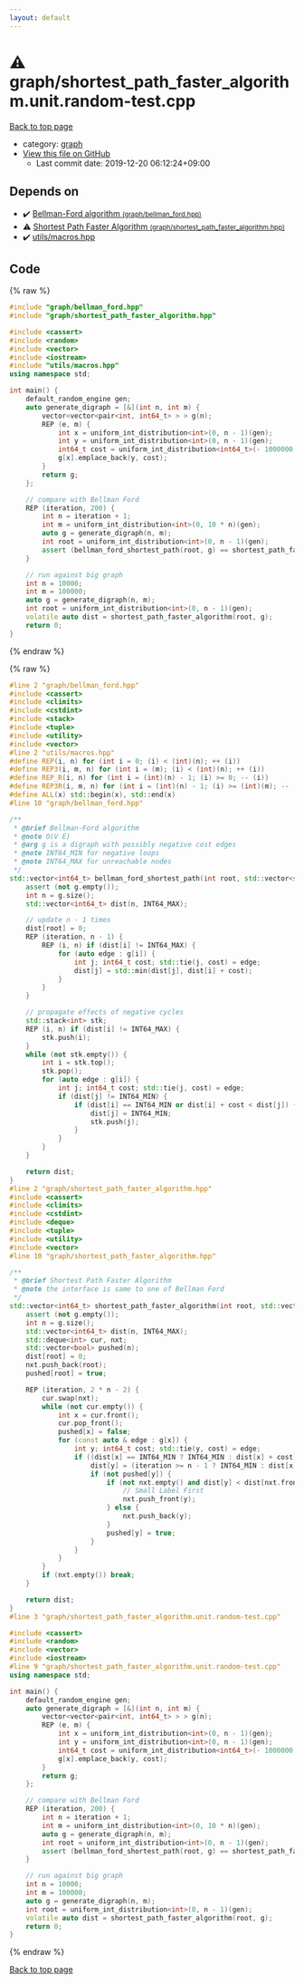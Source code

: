 ```yaml
---
layout: default
---
```


<!-- mathjax config similar to math.stackexchange -->
<script type="text/javascript" async
  src="https://cdnjs.cloudflare.com/ajax/libs/mathjax/2.7.5/MathJax.js?config=TeX-MML-AM_CHTML">
</script>
<script type="text/x-mathjax-config">
  MathJax.Hub.Config({
    TeX: { equationNumbers: { autoNumber: "AMS" }},
    tex2jax: {
      inlineMath: [ ['$','$'] ],
      processEscapes: true
    },
    "HTML-CSS": { matchFontHeight: false },
    displayAlign: "left",
    displayIndent: "2em"
  });
</script>

<script type="text/javascript" src="https://cdnjs.cloudflare.com/ajax/libs/jquery/3.4.1/jquery.min.js"></script>
<script src="https://cdn.jsdelivr.net/npm/jquery-balloon-js@1.1.2/jquery.balloon.min.js" integrity="sha256-ZEYs9VrgAeNuPvs15E39OsyOJaIkXEEt10fzxJ20+2I=" crossorigin="anonymous"></script>
<script type="text/javascript" src="../../assets/js/copy-button.js"></script>
<link rel="stylesheet" href="../../assets/css/copy-button.css" />


# :warning: graph/shortest_path_faster_algorithm.unit.random-test.cpp

<a href="../../index.html">Back to top page</a>

* category: <a href="../../index.html#f8b0b924ebd7046dbfa85a856e4682c8">graph</a>
* <a href="{{ site.github.repository_url }}/blob/master/graph/shortest_path_faster_algorithm.unit.random-test.cpp">View this file on GitHub</a>
    - Last commit date: 2019-12-20 06:12:24+09:00




## Depends on

* :heavy_check_mark: <a href="bellman_ford.hpp.html">Bellman-Ford algorithm <small>(graph/bellman_ford.hpp)</small></a>
* :warning: <a href="shortest_path_faster_algorithm.hpp.html">Shortest Path Faster Algorithm <small>(graph/shortest_path_faster_algorithm.hpp)</small></a>
* :heavy_check_mark: <a href="../utils/macros.hpp.html">utils/macros.hpp</a>


## Code

<a id="unbundled"></a>
{% raw %}
```cpp
#include "graph/bellman_ford.hpp"
#include "graph/shortest_path_faster_algorithm.hpp"

#include <cassert>
#include <random>
#include <vector>
#include <iostream>
#include "utils/macros.hpp"
using namespace std;

int main() {
    default_random_engine gen;
    auto generate_digraph = [&](int n, int m) {
        vector<vector<pair<int, int64_t> > > g(n);
        REP (e, m) {
            int x = uniform_int_distribution<int>(0, n - 1)(gen);
            int y = uniform_int_distribution<int>(0, n - 1)(gen);
            int64_t cost = uniform_int_distribution<int64_t>(- 1000000, 10000000)(gen);
            g[x].emplace_back(y, cost);
        }
        return g;
    };

    // compare with Bellman Ford
    REP (iteration, 200) {
        int n = iteration + 1;
        int m = uniform_int_distribution<int>(0, 10 * n)(gen);
        auto g = generate_digraph(n, m);
        int root = uniform_int_distribution<int>(0, n - 1)(gen);
        assert (bellman_ford_shortest_path(root, g) == shortest_path_faster_algorithm(root, g));
    }

    // run against big graph
    int n = 10000;
    int m = 100000;
    auto g = generate_digraph(n, m);
    int root = uniform_int_distribution<int>(0, n - 1)(gen);
    volatile auto dist = shortest_path_faster_algorithm(root, g);
    return 0;
}

```
{% endraw %}

<a id="bundled"></a>
{% raw %}
```cpp
#line 2 "graph/bellman_ford.hpp"
#include <cassert>
#include <climits>
#include <cstdint>
#include <stack>
#include <tuple>
#include <utility>
#include <vector>
#line 2 "utils/macros.hpp"
#define REP(i, n) for (int i = 0; (i) < (int)(n); ++ (i))
#define REP3(i, m, n) for (int i = (m); (i) < (int)(n); ++ (i))
#define REP_R(i, n) for (int i = (int)(n) - 1; (i) >= 0; -- (i))
#define REP3R(i, m, n) for (int i = (int)(n) - 1; (i) >= (int)(m); -- (i))
#define ALL(x) std::begin(x), std::end(x)
#line 10 "graph/bellman_ford.hpp"

/**
 * @brief Bellman-Ford algorithm
 * @note O(V E)
 * @arg g is a digraph with possibly negative cost edges
 * @note INT64_MIN for negative loops
 * @note INT64_MAX for unreachable nodes
 */
std::vector<int64_t> bellman_ford_shortest_path(int root, std::vector<std::vector<std::pair<int, int64_t> > > const & g) {
    assert (not g.empty());
    int n = g.size();
    std::vector<int64_t> dist(n, INT64_MAX);

    // update n - 1 times
    dist[root] = 0;
    REP (iteration, n - 1) {
        REP (i, n) if (dist[i] != INT64_MAX) {
            for (auto edge : g[i]) {
                int j; int64_t cost; std::tie(j, cost) = edge;
                dist[j] = std::min(dist[j], dist[i] + cost);
            }
        }
    }

    // propagate effects of negative cycles
    std::stack<int> stk;
    REP (i, n) if (dist[i] != INT64_MAX) {
        stk.push(i);
    }
    while (not stk.empty()) {
        int i = stk.top();
        stk.pop();
        for (auto edge : g[i]) {
            int j; int64_t cost; std::tie(j, cost) = edge;
            if (dist[j] != INT64_MIN) {
                if (dist[i] == INT64_MIN or dist[i] + cost < dist[j]) {
                    dist[j] = INT64_MIN;
                    stk.push(j);
                }
            }
        }
    }

    return dist;
}
#line 2 "graph/shortest_path_faster_algorithm.hpp"
#include <cassert>
#include <climits>
#include <cstdint>
#include <deque>
#include <tuple>
#include <utility>
#include <vector>
#line 10 "graph/shortest_path_faster_algorithm.hpp"

/**
 * @brief Shortest Path Faster Algorithm
 * @note the interface is same to one of Bellman Ford
 */
std::vector<int64_t> shortest_path_faster_algorithm(int root, std::vector<std::vector<std::pair<int, int64_t> > > const & g) {
    assert (not g.empty());
    int n = g.size();
    std::vector<int64_t> dist(n, INT64_MAX);
    std::deque<int> cur, nxt;
    std::vector<bool> pushed(n);
    dist[root] = 0;
    nxt.push_back(root);
    pushed[root] = true;

    REP (iteration, 2 * n - 2) {
        cur.swap(nxt);
        while (not cur.empty()) {
            int x = cur.front();
            cur.pop_front();
            pushed[x] = false;
            for (const auto & edge : g[x]) {
                int y; int64_t cost; std::tie(y, cost) = edge;
                if ((dist[x] == INT64_MIN ? INT64_MIN : dist[x] + cost) < dist[y]) {
                    dist[y] = (iteration >= n - 1 ? INT64_MIN : dist[x] + cost);
                    if (not pushed[y]) {
                        if (not nxt.empty() and dist[y] < dist[nxt.front()]) {
                            // Small Label First
                            nxt.push_front(y);
                        } else {
                            nxt.push_back(y);
                        }
                        pushed[y] = true;
                    }
                }
            }
        }
        if (nxt.empty()) break;
    }

    return dist;
}
#line 3 "graph/shortest_path_faster_algorithm.unit.random-test.cpp"

#include <cassert>
#include <random>
#include <vector>
#include <iostream>
#line 9 "graph/shortest_path_faster_algorithm.unit.random-test.cpp"
using namespace std;

int main() {
    default_random_engine gen;
    auto generate_digraph = [&](int n, int m) {
        vector<vector<pair<int, int64_t> > > g(n);
        REP (e, m) {
            int x = uniform_int_distribution<int>(0, n - 1)(gen);
            int y = uniform_int_distribution<int>(0, n - 1)(gen);
            int64_t cost = uniform_int_distribution<int64_t>(- 1000000, 10000000)(gen);
            g[x].emplace_back(y, cost);
        }
        return g;
    };

    // compare with Bellman Ford
    REP (iteration, 200) {
        int n = iteration + 1;
        int m = uniform_int_distribution<int>(0, 10 * n)(gen);
        auto g = generate_digraph(n, m);
        int root = uniform_int_distribution<int>(0, n - 1)(gen);
        assert (bellman_ford_shortest_path(root, g) == shortest_path_faster_algorithm(root, g));
    }

    // run against big graph
    int n = 10000;
    int m = 100000;
    auto g = generate_digraph(n, m);
    int root = uniform_int_distribution<int>(0, n - 1)(gen);
    volatile auto dist = shortest_path_faster_algorithm(root, g);
    return 0;
}

```
{% endraw %}

<a href="../../index.html">Back to top page</a>

